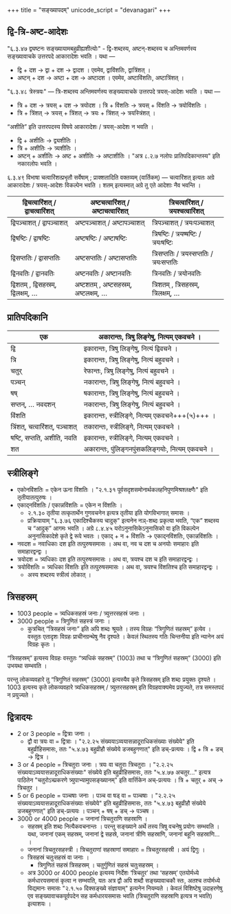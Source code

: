 +++
title = "सङ्ख्यापदम्"
unicode_script = "devanagari"
+++

## द्वि-त्रि-अष्ट-आदेशः
"६.३.४७ द्व्यष्टनः सङ्ख्यायामबहुव्रीह्यशीत्योः" - द्वि-शब्दस्य, अष्टन्-शब्दस्य च अन्तिमवर्णस्य सङ्ख्यावाचके उत्तरपदे आकारादेशः भवति ।  यथा —

- द्वि + दश → द्वा + दश‌ → द्वादश । एवमेव, द्वाविंशतिः, द्वात्रिंशत् ।
- अष्टन् + दश → अष्टा + दश → अष्टादश । एवमेव, अष्टाविंशतिः, अष्टात्रिंशत् ।

"६.३.४८ त्रेस्त्रयः" — त्रि-शब्दस्य अन्तिमवर्णस्य सङ्ख्यावाचके उत्तरपदे त्रयस्-आदेशः भवति । यथा —

- त्रि + दश → त्रयस् + दश → त्रयोदश । त्रि + विंशतिः → त्रयस् + विंशति →‌ त्रयोविंशतिः ।
- त्रि + त्रिंशत् → त्रयस् + त्रिंशत् → त्रयः + त्रिंशत् → त्रयस्त्रिंशत् ।

“अशीति” इति उत्तरपदस्य विषये आकारादेशः / त्रयस्-आदेशः न भवति ।

- द्वि + अशीतिः → द्व्यशीतिः ।  
- त्रि + अशीतिः → त्र्यशीतिः । 
- अष्टन् + अशीतिः → अष्ट + अशीतिः → अष्टाशीतिः । "अत्र ८.२.७ नलोपः प्रातिपदिकान्तस्य" इति नकारलोपः भवति । 


६.३.४९ विभाषा चत्वारिंशत्प्रभृतौ सर्वेषाम् ; प्राक्शतादिति वक्तव्यम् (वार्तिकम्)  — चत्वारिंशत् इत्यतः अग्रे आकारादेशः / त्रयस्-आदेशः विकल्पेन भवति । शतम् इत्यस्मात् अग्रे तु एते आदेशाः नैव भवन्ति ।

| द्विचत्वारिंशत् / द्वाचत्वारिंशत्     | अष्टचत्वारिंशत् / अष्टाचत्वारिंशत्    | त्रिचत्वारिंशत् / त्रयश्चत्वारिंशत्          |
|-------------------------------|-------------------------------|-------------------------------------|
| द्विपञ्चाशत् / द्वापञ्चाशत्         | अष्टपञ्चाशत् / अष्टापञ्चाशत्        | त्रिपञ्चाशत् / त्रयःपञ्चाशत्              |
| द्विषष्टिः / द्वाषष्टिः           | अष्टषष्टिः / अष्टाषष्टिः          | त्रिषष्टिः / त्रयष्षष्टिः / त्रयःषष्टिः    |
| द्विसप्ततिः / द्वासप्ततिः         | अष्टसप्ततिः / अष्टासप्ततिः        | त्रिसप्ततिः / त्रयस्सप्ततिः / त्रयःसप्ततिः |
| द्विनवतिः / द्वानवतिः           | अष्टनवतिः / अष्टानवतिः          | त्रिनवतिः / त्रयोनवतिः                |
| द्विशतम् , द्विसहस्रम्, द्विलक्षम्, … | अष्टशतम् , अष्टसहस्रम्, अष्टलक्षम्, … | त्रिशतम् , त्रिसहस्रम्, त्रिलक्षम्, …       |


## प्रातिपदिकानि
| एक                       | अकारान्तः, त्रिषु लिङ्गेषु, नित्यम् एकवचने ।        |
|--------------------------|--------------------------------------------|
| द्वि                      | इकारान्तः, त्रिषु लिङ्गेषु, नित्यं द्विवचने ।        |
| त्रि                      | इकारान्तः, त्रिषु लिङ्गेषु, नित्यं बहुवचने ।         |
| चतुर्                      | रेफान्तः, त्रिषु लिङ्गेषु, नित्यं बहुवचने ।           |
| पञ्चन्                     | नकारान्तः, त्रिषु लिङ्गेषु, नित्यं बहुवचने ।         |
| षष्                       | षकारान्तः, त्रिषु लिङ्गेषु, नित्यं बहुवचने ।         |
| सप्तन्, … नवदशन्            | नकारान्तः, त्रिषु लिङ्गेषु, नित्यं बहुवचने ।         |
| विंशति                    | इकारान्तः, स्त्रीलिङ्गे, नित्यम् एकवचने+++(५)+++ ।          |
| त्रिंशत्, चत्वारिंशत्, पञ्चाशत्  | तकारान्तः, स्त्रीलिङ्गे, नित्यम् एकवचने ।          |
| षष्टि, सप्तति, अशीति, नवति | इकारान्तः, स्त्रीलिङ्गे, नित्यम् एकवचने ।          |
| शत                       | अकारान्तः, पुंलिङ्गनपुंसकलिङ्गयोः, नित्यम् एकवचने ।  |

## स्त्रीलिङ्गे

- एकोनविंशतिः = एकेन ऊना विंशतिः । "२.१.३१ पूर्वसदृशसमोनार्थकलहनिपुणमिश्रश्लक्ष्णैः" इति तृतीयातत्पुरुषः ।
- एकाद्नविंशतिः / एकान्नविंशतिः = एकेन न विंशतिः ।  
  - २.१.३० तृतीया तत्कृतार्थेन गुणवचनेन इत्यत्र तृतीया इति योगविभागात् समासः ।  
  - प्रक्रियायाम् "६.३.७६‌ एकादिश्चैकस्य चादुक्" इत्यनेन नञ्-शब्दः प्रकृत्या भवति,  “एक” शब्दस्य  च “आदुक्” आगमः भवति । अग्रे ८.४.४५‌ यरोऽनुनासिकेऽनुनासिको वा इति विकल्पेन अनुनासिकादेशे कृते द्वे रूपे भवतः । एकाद् + न + विंशतिः → एकाद्नविंशतिः, एकान्नविंशतिः ।
- नवदश = नवाधिकाः दश इति तत्पुरुषसमासः । अथ वा, नव च दश च अनयोः समाहारः इति समाहारद्वन्द्वः ।
- त्रयोदश = त्र्यधिकाः दश इति तत्पुरुषसमासः । अथ वा, त्रयश्च दश च इति समाहारद्वन्द्वः ।
- त्रयोविंशतिः = त्र्यधिका विंशतिः इति तत्पुरुषसमासः । अथ वा, त्रयश्च विंशतिश्च इति समाहारद्वन्द्वः ।  
  - अस्य शब्दस्य स्त्रीत्वं लोकात् । 

## त्रिसहस्रम्
- 1003 people = त्र्यधिकसहस्रं जनाः / त्र्युत्तरसहस्रं जनाः ।
- 3000 people = त्रिगुणितं सहस्त्रं जनाः । 
  - कुत्रचित् “त्रिसहस्रं जनाः” इति अपि शब्दः श्रूयते । तस्य विग्रहः “त्रिगुणितं सहस्रम्” इत्येव । वस्तुतः एतादृशः विग्रहः प्राचीनग्रन्थेषु नैव दृश्यते । केवलं स्थितस्य गतिः चिन्तनीया इति न्यानेन अयं विग्रहः कृतः ।

“त्रिसहस्रम्” इत्यस्य विग्रहः वस्तुतः “त्र्यधिकं सहस्रम्” (1003) तथा च “त्रिगुणितं सहस्रम्” (3000)  इति उभयथा सम्भवति । 

परन्तु लोकव्यवहारे तु  “त्रिगुणितं सहस्रम्” (3000)  इत्यस्यैव कृते त्रिसहस्रम् इति शब्दः प्रयुक्तः दृश्यते । 1003 इत्यस्य कृते लोकव्यवहारे  त्र्यधिकसहस्रम् / त्र्युत्तरसहस्रम् इति विग्रहवाक्यमेव प्रयुज्यते, तत्र समस्तपदं न प्रयुज्यते । 

## द्वित्रादयः

- 2 or 3 people = द्वित्राः जनाः ।
  - द्वौ वा त्रयः वा = द्वित्राः । "२.२.२५ संख्ययाऽव्ययासन्नादूराधिकसंख्याः संख्येये" इति बहुव्रीहिसमासः, ततः "५.४.७३ बहुव्रीहौ संख्येये डजबहुगणात्" इति डच्-प्रत्ययः । द्वि + त्रि + डच् → द्वित्र ।
- 3 or 4 people = त्रिचतुराः जनाः । त्रयः वा चतुराः त्रिचतुराः । "२.२.२५ संख्ययाऽव्ययासन्नादूराधिकसंख्याः" संख्येये इति बहुव्रीहिसमासः, ततः "५.४.७७ अचतुर..." इत्यत्र पाठितेन "चतुरोऽच्प्रकरणे त्र्युपाभ्यामुपसङ्ख्यानम्" इति वार्त्तिकेन अच्-प्रत्ययः । त्रि + चतुर् + अच् → त्रिचतुर ।
- 5 or 6 people = पञ्चषाः जनाः । पञ्च वा षड् वा = पञ्चषाः । "२.२.२५ संख्ययाऽव्ययासन्नादूराधिकसंख्याः संख्येये" इति बहुव्रीहिसमासः, ततः "५.४.७३ बहुव्रीहौ संख्येये डजबहुगणात्" इति डच्-प्रत्ययः । पञ्चन् + षष् + डच् → पञ्चष । 
- 3000 or 4000 people = जनानां त्रिचतुराणि सहस्राणि । 
  - सहस्रम् इति शब्दः नित्यैकवचनान्तः । परन्तु सङ्ख्याने अर्थे तस्य त्रिषु वचनेषु प्रयोगः सम्भवति । यथा, जनानां एकम् सहस्रम्, जनानां द्वे सहस्रे, जनानां त्रीणि सहस्राणि, जनानां बहूनि सहस्राणि… ।
  - जनानां त्रिचतुरसहस्त्री । त्रिचतुराणां सहस्राणां समाहारः = त्रिचतुरसहस्री ।  अयं द्विगुः ।
  - त्रिसहस्रं चतुःसहस्रं वा जनाः ।  
    - त्रिगुणितं सहस्रं त्रिसहस्रम् । चतुर्गुणितं सहस्रं चतुःसहस्रम् ।
  - अत्र 3000 or 4000 people इत्यस्य निर्देशः ‘त्रिचतुर’ तथा ‘सहस्रम्’ एतयोर्मध्ये कर्मधारयसमासं कृत्वा न सम्भवति, यतः अत्र द्वौ अपि शब्दौ सङ्ख्यावाचकौ स्तः, अतश्च तयोर्मध्ये विद्यमानः समासः "२.१.५० दिक्सङ्ख्ये संज्ञायाम्" इत्यनेन नियम्यते । केवलं विशिष्टेषु उदाहरणेषु एव सङ्ख्यावाचकपूर्वपदेन सह कर्मधारयसमासः भवति (त्रिचतुराणि सहस्राणि इत्यत्र न भवति) इत्याशयः । 
